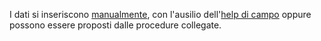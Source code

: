 I dati si inseriscono [manualmente](/docs/guide/common/operations-with-data/manual-entry-or-help-and-data-selection), con l'ausilio dell'[help di campo](/docs/guide/common/operations-with-data/manual-entry-or-help-and-data-selection) oppure possono essere proposti dalle procedure collegate.